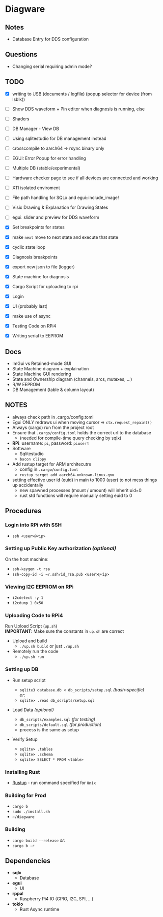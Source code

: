 # Diagware

## Notes

- Database Entry for DDS configuration

## Questions

- Changing serial requiring admin mode?


## TODO
- [x] writing to USB (documents / logfile) (popup selector for device (from lsblk))
- [ ] Show DDS waveform + Pin editor when diagnosis is running, else <Not Available>

- [ ] Shaders
- [ ] DB Manager - View DB
- [ ] Using sqlitestudio for DB management instead
- [ ] crosscompile to aarch64 -> rsync binary only
- [ ] EGUI: Error Popup for error handling
- [ ] Multiple DB (stable/experimental)
- [ ] Hardware checker page to see if all devices are connected and working
- [ ] X11 isolated enviroment
- [ ] File path handling for SQLx and egui::include\_image!
- [ ] Visio Drawing & Explanation for Drawing States
- [ ] egui: slider and preview for DDS waveform
- [x] Set breakpoints for states
- [x] make `next` move to next state and execute that state
- [x] cyclic state loop
- [x] Diagnosis breakpoints
- [x] export new json to file (logger)
- [x] State machine for diagnosis
- [x] Cargo Script for uploading to rpi
- [x] Login
- [x] UI (probably last)
- [x] make use of async
- [x] Testing Code on RPi4
- [x] Writing serial to EEPROM


## Docs
- ImGui vs Retained-mode GUI
- State Machine diagram + explaination
- State Machine GUI rendering
- State and Ownership diagram (channels, arcs, mutexes, ...)
- R/W EEPROM
- DB Management (table & column layout)



## NOTES

- always check path in .cargo/config.toml
- Egui ONLY redraws ui when moving cursor => `ctx.request_repaint()`
- Always (cargo) run from the project root
- Ensure that `.cargo/config.toml` holds the correct url to the database
  - (needed for compile-time query checking by sqlx)
- **RPi**: username: `pi`, password: `piuser4`
- Software
  - Sqlitestudio
  - `bacon clippy`
- Add rustup target for ARM architecutre
  - config in `.cargo/config.toml`
  - `rustup target add aarch64-unknown-linux-gnu`
- setting effective user id (euid) in main to 1000 (user) to not mess things up accidentally
  - new spawned processes (mount / umount) will inherit uid=0
  - rust std functions will require manually setting euid to 0



## Procedures


### Login into RPi with SSH

- `ssh <user>@<ip>`


### Setting up Public Key authorization *(optional)*

On the host machine:

- `ssh-keygen -t rsa`
- `ssh-copy-id -i ~/.ssh/id_rsa.pub <user>@<ip>`


### Viewing I2C EEPROM on RPi

- `i2cdetect -y 1`
- `i2cdump 1 0x50`


### Uploading Code to RPi4

Run Upload Script (`up.sh`)\
**IMPORTANT**: Make sure the constants in `up.sh` are correct

- Upload and build
  - `./up.sh build` or just `./up.sh`
- Remotely run the code
  - `./up.sh run`



### Setting up DB

- Run setup script
  - `sqlite3 database.db < db_scripts/setup.sql` *(bash-specific)*\
  *or:*
  - `sqlite> .read db_scripts/setup.sql`

- Load Data *(optional)*
  - `db_scripts/examples.sql` *(for testing)*
  - `db_scripts/default.sql` *(for production)*
  - process is the same as setup

- Verify Setup
  - `sqlite> .tables`
  - `sqlite> .schema`
  - `sqlite> SELECT * FROM <table>`


### Installing Rust

- [Rustup](https://rustup.rs/) - run command specified for `Unix`


### Building for Prod
- `cargo b`
- `sudo ./install.sh`
- `~/diagware`


### Building

- `cargo build --release`
*or:*
- `cargo b -r`





## Dependencies

- **sqlx**
  - Database
- **egui**
  - UI
- **rppal**
  - Raspberry Pi4 IO (GPIO, I2C, SPI, ...)
- **tokio**
  - Rust Async runtime
